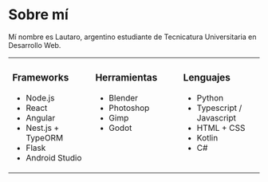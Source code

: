 <h1>Sobre mí</h1>
<p>Mí nombre es Lautaro, argentino estudiante de Tecnicatura Universitaria en Desarrollo Web.</p>

<table style="border-collapse: collapse; border: none;">
    <tr>
        <td valign="top" style="border: none;" width="500">
            <h3>Frameworks</h3>
            <ul>
                <li>Node.js</li>
                <li>React</li>
                <li>Angular</li>
                <li>Nest.js + TypeORM</li>
                <li>Flask</li>
                <li>Android Studio</li>
            </ul>
        </td>
        <td valign="top" style="border: none;" width="500">
            <h3>Herramientas</h3>
            <ul>
                <li>Blender</li>
                <li>Photoshop</li>
                <li>Gimp</li>
                <li>Godot</li>
            </ul>
        </td>
        <td valign="top" style="border: none;" width="500">
            <h3>Lenguajes</h3>
            <ul>
                <li>Python</li>
                <li>Typescript / Javascript</li>
                <li>HTML + CSS</li>
                <li>Kotlin</li>
                <li>C#</li>
            </ul>
        </td>
    </tr>
</table>
